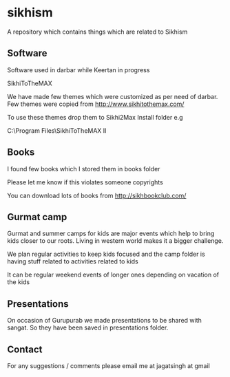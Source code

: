 sikhism
=======

A repository which contains things which are related to Sikhism

## Software

Software used in darbar while Keertan in progress

SikhiToTheMAX

We have made few themes which were customized as per need of darbar.
Few themes were copied from http://www.sikhitothemax.com/

To use these themes drop them to Sikhi2Max Install folder
e.g 

C:\Program Files\SikhiToTheMAX II

## Books

I found few books which I stored them in books folder

Please let me know if this violates someone copyrights

You can download lots of books from
http://sikhbookclub.com/

## Gurmat camp

Gurmat and summer camps for kids are major events which help to bring kids closer to 
our roots. Living in western world makes it a bigger challenge.

We plan regular activities to keep kids focused and the camp folder is having 
stuff related to activities related to kids

It can be regular weekend events of longer ones depending on vacation of the kids

## Presentations

On occasion of Gurupurab we made presentations to be shared with sangat. So they 
have been saved in presentations folder.

## Contact

For any suggestions / comments please email me at jagatsingh at gmail 